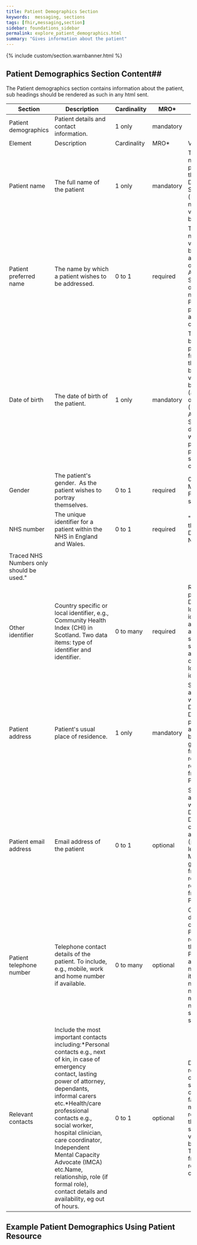 ```yaml
---
title: Patient Demographics Section
keywords:  messaging, sections
tags: [fhir,messaging,section]
sidebar: foundations_sidebar
permalink: explore_patient_demographics.html
summary: "Gives information about the patient"
---
```

{% include custom/section.warnbanner.html %}


## Patient Demographics Section Content##
The Patient demographics section contains information about the patient, sub headings should be rendered as such in any html sent.

<table style="width:auto;">
	<thead>
		<tr>
			<th width="40%">Section</th>
			<th width="28%">Description</th>
			<th width="12%">Cardinality</th>
			<th width="12%">MRO*</th>
			<th width="28%">Values</th>
		</tr>
	</thead>
	<tbody>
		<tr>
			<td>Patient demographics</td>
			<td>Patient details and contact information.</td>
			<td>1 only</td>
			<td>mandatory</td>
			<td>&nbsp;</td>
		</tr>
		<tr>
			<td>Element</td>
			<td>Description</td>
			<td>Cardinality</td>
			<td>MRO*</td>
			<td>Values</td>
		</tr>
		<tr>
			<td>Patient name</td>
			<td>The full name of the patient</td>
			<td>1 only</td>
			<td>mandatory</td>
			<td>The legal name of the patient from the Patient Demographics Service (PDS), or the name volunteered by the patient.</td>
		</tr>
		<tr>
			<td>Patient preferred name</td>
			<td>The name by which a patient wishes to be addressed.</td>
			<td>0 to 1</td>
			<td>required</td>
			<td>The preferred name volunteered by the patient and recorded on the Patient Administration System (PAS), or a preferred name given by PDS that the patient has asked to be called by.</td>
		</tr>
		<tr>
			<td>Date of birth</td>
			<td>The date of birth of the patient.</td>
			<td>1 only</td>
			<td>mandatory</td>
			<td>The date of birth of the patient taken from PDS, or the date of birth volunteered by the patient (as recorded on the PAS (Patient Administration System). The date of birth will be as precise as possible, but should at least contain a year</td>
		</tr>
		<tr>
			<td>Gender</td>
			<td>The patient's gender.  As the patient wishes to portray themselves.</td>
			<td>0 to 1</td>
			<td>required</td>
			<td>0 Not known1 Male2 Female9 Not specified</td>
		</tr>
		<tr>
			<td>NHS number</td>
			<td>The unique identifier for a patient within the NHS in England and Wales.</td>
			<td>0 to 1</td>
			<td>required</td>
			<td>"Sent as per the NHS Data Dictionary NHS number.</td>
		</tr>
		<tr>
			<td>        </td>
		</tr>
		<tr>
			<td>      Traced NHS Numbers only should be used."</td>
		</tr>
		<tr>
			<td>Other identifier</td>
			<td>Country specific or local identifier, e.g., Community Health Index (CHI) in Scotland. Two data items: type of identifier and identifier.</td>
			<td>0 to many</td>
			<td>required</td>
			<td>Recorded as per: NHS Data Dictionary - local identifier.The assigning authority should also be supplied along with the country or local identifier.</td>
		</tr>
		<tr>
			<td>Patient address</td>
			<td>Patient's usual place of residence.</td>
			<td>1 only</td>
			<td>mandatory</td>
			<td>Sent in accordance with the NHS Data Dictionary: patient usual address. May be auto generated from PDS, GP referral record, or from the local PAS.</td>
		</tr>
		<tr>
			<td>Patient email address</td>
			<td>Email address of the patient</td>
			<td>0 to 1</td>
			<td>optional</td>
			<td>Set in accordance with the NHS Data Dictionary: contact email address (patient or lead contact). May be auto generated from PDS, GP referral record, or from the local PAS.</td>
		</tr>
		<tr>
			<td>Patient telephone number</td>
			<td>Telephone contact details of the patient. To include, e.g., mobile, work and home number if available.</td>
			<td>0 to many</td>
			<td>optional</td>
			<td>Contact details may come from PDS, or those recorded on the local PAS.Both the actual contact number and its use (work number, home number, mobile number etc.) should be sent.</td>
		</tr>
		<tr>
			<td>Relevant contacts</td>
			<td>Include the most important contacts including:*Personal contacts e.g., next of kin, in case of emergency contact, lasting power of attorney, dependants, informal carers etc.*Health/care professional contacts e.g., social worker, hospital clinician, care coordinator, Independent Mental Capacity Advocate (IMCA) etc.Name, relationship, role (if formal role), contact details and availability, eg out of hours.</td>
			<td>0 to 1</td>
			<td>optional</td>
			<td>Details of relevant contacts, such as carers or family members, as recorded on the local system, or volunteered by the patient. This will be a free text list of relevant contacts.</td>
		</tr>
	</tbody>
</table>

## Example Patient Demographics Using Patient Resource ##

<script src="https://gist.github.com/IOPS-DEV/af79cf398178936f11f5eb5c5d45c13c.js"></script>






